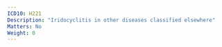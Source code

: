 ```yaml
---
ICD10: H221
Description: "Iridocyclitis in other diseases classified elsewhere"
Matters: No
Weight: 0
---
```

